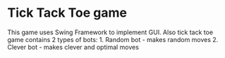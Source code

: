 # Tick Tack Toe game
This game uses Swing Framework to implement GUI.
Also tick tack toe game contains 2 types of bots:
      1. Random bot - makes random moves
      2. Clever bot - makes clever and optimal moves

